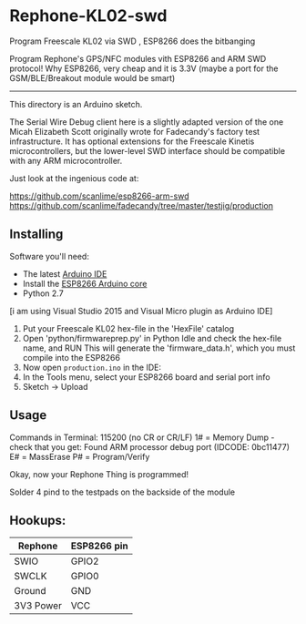 # Rephone-KL02-swd
Program Freescale KL02 via SWD , ESP8266 does the bitbanging

Program Rephone's GPS/NFC modules vith ESP8266 and ARM SWD protocol!
Why ESP8266, very cheap and it is 3.3V
(maybe a port for the GSM/BLE/Breakout module would be smart)

----------
This directory is an Arduino sketch.

The Serial Wire Debug client here is a slightly adapted version of the one Micah Elizabeth Scott originally wrote for Fadecandy's factory test infrastructure. 
It has optional extensions for the Freescale Kinetis microcontrollers, but the lower-level SWD interface should be compatible with any ARM microcontroller.

Just look at the ingenious code at:

https://github.com/scanlime/esp8266-arm-swd 
https://github.com/scanlime/fadecandy/tree/master/testjig/production 

Installing
----------

Software you'll need:

* The latest [Arduino IDE](http://www.arduino.cc/en/Main/Software)
* Install the [ESP8266 Arduino core](https://github.com/esp8266/Arduino)
* Python 2.7

[i am using Visual Studio 2015 and Visual Micro plugin as Arduino IDE]

1. Put your Freescale KL02 hex-file in the 'HexFile' catalog
2. Open 'python/firmwareprep.py' in Python Idle and check the hex-file name, and RUN
   This will generate the 'firmware_data.h', which you must compile into the ESP8266
3. Now open `production.ino` in the IDE:
4. In the Tools menu, select your ESP8266 board and serial port info
5. Sketch -> Upload

Usage
-----
Commands in  Terminal: 115200 (no CR or CR/LF)
1#   = Memory Dump - check that you get:  Found ARM processor debug port (IDCODE: 0bc11477)
E#   = MassErase
P#   = Program/Verify

Okay, now your Rephone Thing is programmed!


Solder 4 pind to the testpads on the backside of the module

Hookups:
-----

| Rephone     | ESP8266 pin | 
| ----------- | ----------- | 
| SWIO        | GPIO2       | 
| SWCLK       | GPIO0       | 
| Ground      | GND         | 
| 3V3 Power   | VCC         | 

